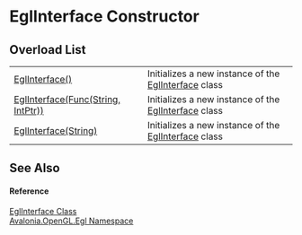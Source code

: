 # EglInterface Constructor


## Overload List
<table>
<tr>
<td><a href="M_Avalonia_OpenGL_Egl_EglInterface__ctor">EglInterface()</a></td>
<td>Initializes a new instance of the <a href="T_Avalonia_OpenGL_Egl_EglInterface">EglInterface</a> class</td>
</tr>
<tr>
<td><a href="M_Avalonia_OpenGL_Egl_EglInterface__ctor_1">EglInterface(Func(String, IntPtr))</a></td>
<td>Initializes a new instance of the <a href="T_Avalonia_OpenGL_Egl_EglInterface">EglInterface</a> class</td>
</tr>
<tr>
<td><a href="M_Avalonia_OpenGL_Egl_EglInterface__ctor_2">EglInterface(String)</a></td>
<td>Initializes a new instance of the <a href="T_Avalonia_OpenGL_Egl_EglInterface">EglInterface</a> class</td>
</tr>
</table>

## See Also


#### Reference
<a href="T_Avalonia_OpenGL_Egl_EglInterface">EglInterface Class</a>  
<a href="N_Avalonia_OpenGL_Egl">Avalonia.OpenGL.Egl Namespace</a>  

